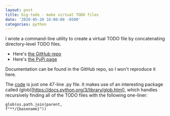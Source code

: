 ```yaml
---
layout: post
title: big-todo - make virtual TODO files
date: '2020-05-20 16:00:00 -0500'
categories: python
---
```


I wrote a command-line utility to create a virtual TODO file by concatenating
directory-level TODO files.

* Here's [the GitHub repo](https://github.com/jakekara/big-todo)
* Here's [the PyPi page](https://pypi.org/project/big-todo/)

Documentation can be found in the GitHub repo, so I won't reproduce it here.

The [code](https://github.com/jakekara/big-todo/blob/master/btodo/__init__.py)
is just one 47-line .py file. It makes use of an interesting package called
(glob)[https://docs.python.org/3/library/glob.html], which handles recursively finding all of the TODO files with the following one-liner:

<code><pre>glob(os.path.join(parent, f"**/{basename}"))</pre></code>

